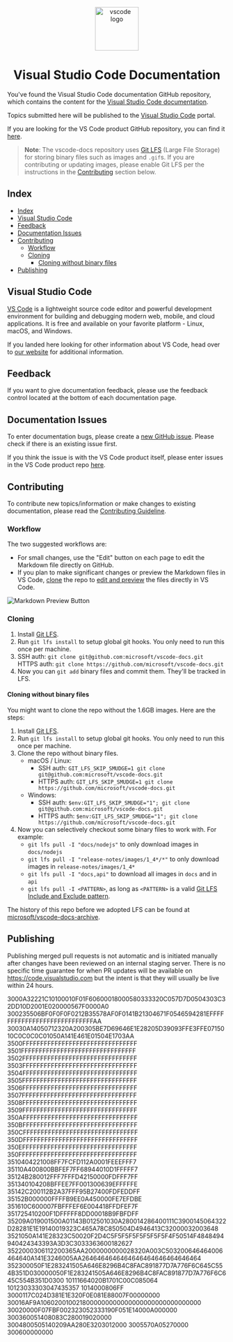 <p align="center">
  <img alt="vscode logo" src="images/logo-stable.png" width="100px" />
  <h1 align="center">Visual Studio Code Documentation</h1>
</p>

You've found the Visual Studio Code documentation GitHub repository, which contains the content for the [Visual Studio Code documentation](https://code.visualstudio.com/docs).

Topics submitted here will be published to the [Visual Studio Code](https://code.visualstudio.com) portal.

If you are looking for the VS Code product GitHub repository, you can find it [here](https://github.com/microsoft/vscode).

>**Note**: The vscode-docs repository uses [Git LFS](https://git-lfs.github.com/) (Large File Storage) for storing binary files such as images and `.gif`s. If you are contributing or updating images, please enable Git LFS per the instructions in the [Contributing](#cloning) section below.

## Index

- [Index](#index)
- [Visual Studio Code](#visual-studio-code)
- [Feedback](#feedback)
- [Documentation Issues](#documentation-issues)
- [Contributing](#contributing)
  - [Workflow](#workflow)
  - [Cloning](#cloning)
    - [Cloning without binary files](#cloning-without-binary-files)
- [Publishing](#publishing)

## Visual Studio Code

[VS Code](https://code.visualstudio.com/) is a lightweight source code editor and powerful development environment for building and debugging modern web, mobile, and cloud applications. It is free and available on your favorite platform - Linux, macOS, and Windows.

If you landed here looking for other information about VS Code, head over to [our website](https://code.visualstudio.com) for additional information.

## Feedback

If you want to give documentation feedback, please use the feedback control located at the bottom of each documentation page.

## Documentation Issues

To enter documentation bugs, please create a [new GitHub issue](https://github.com/microsoft/vscode-docs/issues). Please check if there is an existing issue first.

If you think the issue is with the VS Code product itself, please enter issues in the VS Code product repo [here](https://github.com/microsoft/vscode/issues).

## Contributing

To contribute new topics/information or make changes to existing documentation, please read the [Contributing Guideline](./CONTRIBUTING.md#contributing).

### Workflow

The two suggested workflows are:

- For small changes, use the "Edit" button on each page to edit the Markdown file directly on GitHub.
- If you plan to make significant changes or preview the Markdown files in VS Code, [clone](#cloning) the repo to [edit and preview](https://code.visualstudio.com/docs/languages/markdown) the files directly in VS Code.

![Markdown Preview Button](images/MDPreviewButton.png)

### Cloning

1. Install [Git LFS](https://git-lfs.github.com/).
2. Run `git lfs install` to setup global git hooks. You only need to run this once per machine.
3. SSH auth: `git clone git@github.com:microsoft/vscode-docs.git`<br>HTTPS auth: `git clone https://github.com/microsoft/vscode-docs.git`
4. Now you can `git add` binary files and commit them. They'll be tracked in LFS.

#### Cloning without binary files

You might want to clone the repo without the 1.6GB images. Here are the steps:

1. Install [Git LFS](https://git-lfs.github.com/).
2. Run `git lfs install` to setup global git hooks. You only need to run this once per machine.
3. Clone the repo without binary files.
    - macOS / Linux:
      - SSH auth: `GIT_LFS_SKIP_SMUDGE=1 git clone git@github.com:microsoft/vscode-docs.git`
      - HTTPS auth: `GIT_LFS_SKIP_SMUDGE=1 git clone https://github.com/microsoft/vscode-docs.git`
    - Windows:
      - SSH auth: `$env:GIT_LFS_SKIP_SMUDGE="1"; git clone git@github.com:microsoft/vscode-docs.git`
      - HTTPS auth: `$env:GIT_LFS_SKIP_SMUDGE="1"; git clone https://github.com/microsoft/vscode-docs.git`
4. Now you can selectively checkout some binary files to work with. For example:
    - `git lfs pull -I "docs/nodejs"` to only download images in `docs/nodejs`
    - `git lfs pull -I "release-notes/images/1_4*/*"` to only download images in `release-notes/images/1_4*`
    - `git lfs pull -I "docs,api"` to download all images in `docs` and in `api`
    - `git lfs pull -I <PATTERN>`, as long as `<PATTERN>` is a valid [Git LFS Include and Exclude pattern](https://github.com/git-lfs/git-lfs/blob/main/docs/man/git-lfs-fetch.adoc#include-and-exclude).

The history of this repo before we adopted LFS can be found at [microsoft/vscode-docs-archive](https://github.com/microsoft/vscode-docs-archive).

## Publishing

Publishing merged pull requests is not automatic and is initiated manually after changes have been reviewed on an internal staging server. There is no specific time guarantee for when PR updates will be available on https://code.visualstudio.com but the intent is that they will usually be live within 24 hours.

3000A32221C10100010F01F60600018000580333320C057D7D0504303C32DD10D2001E020000567F0000A0
300235506BF0F0F0F0212B35578AF0F0141B21304671F0546594281EFFFFFFFFFFFFFFFFFFFFFFFFFFFFAA
30030A14050712320A200305BE7D69646E1E28205D39093FFE3FFE0715010C0C0C0C01050A141E461E01504E1703AA
3500FFFFFFFFFFFFFFFFFFFFFFFFFFFFFFFF
3501FFFFFFFFFFFFFFFFFFFFFFFFFFFFFFFF
3502FFFFFFFFFFFFFFFFFFFFFFFFFFFFFFFF
3503FFFFFFFFFFFFFFFFFFFFFFFFFFFFFFFF
3504FFFFFFFFFFFFFFFFFFFFFFFFFFFFFFFF
3505FFFFFFFFFFFFFFFFFFFFFFFFFFFFFFFF
3506FFFFFFFFFFFFFFFFFFFFFFFFFFFFFFFF
3507FFFFFFFFFFFFFFFFFFFFFFFFFFFFFFFF
3508FFFFFFFFFFFFFFFFFFFFFFFFFFFFFFFF
3509FFFFFFFFFFFFFFFFFFFFFFFFFFFFFFFF
350AFFFFFFFFFFFFFFFFFFFFFFFFFFFFFFFF
350BFFFFFFFFFFFFFFFFFFFFFFFFFFFFFFFF
350CFFFFFFFFFFFFFFFFFFFFFFFFFFFFFFFF
350DFFFFFFFFFFFFFFFFFFFFFFFFFFFFFFFF
350EFFFFFFFFFFFFFFFFFFFFFFFFFFFFFFFF
350FFFFFFFFFFFFFFFFFFFFFFFFFFFFFFFFF
3510404221008FF7FCFD112A0001FEEEFFF7
35110A400800BBFEF7FF68944010D1FFFFF7
35124B280012FFF7FFFD42150000FDFFF7FF
351340104208BFFEE7FF001300639EFFFFFE
35142C200112B2A37FFF95B27400FDFEDDFF
35152B000000FFFFB9EE0A450000FE7EFDBE
351610C600007FBFFFEF6E004418FFDFEF7F
351725410200F1DFFFFF8DD00018B9FBFDFF
35209A019001500A01143B012501030A280014286400111C3900145064322D28281E1E19140019323C465A78C850504D4946413C32000032003648
3521050A141E28323C50020F2D4C5F5F5F5F5F5F5F5F4F50514F4848494940424343393A3D3C3033363600182627
3522000306112200365AA2000000000028320A003C503200646464006464640A141E3246005AA2646464646464646464646464646464
352300050F1E283241505A646E8296B4C8FAC891877D7A776F6C645C554B351D030000050F1E283241505A646E8296B4C8FAC891877D7A776F6C645C554B351D0300
10111664020B1701C00C085064
10123033303047435357
1014000806FF
3000117C024D381E1E320F0E081E88007F00000000
30016AF9A1060200100218000000000000000000000000000000
30020000F07FBF002323052333190F051E14000A000000
300360051408083C280019020000
3004800505140209AA280E3203012000
3005570A05270000
300600000000

